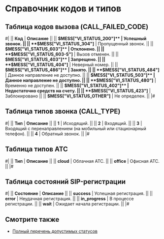 # Справочник кодов и типов

## Таблица кодов вызова (CALL_FAILED_CODE)

#|
|| **Код** | **Описание** ||
|| **$MESS["VI_STATUS_200"]**
| Успешный звонок. ||
|| **$MESS["VI_STATUS_304"]**
| Пропущенный звонок. ||
|| **$MESS["VI_STATUS_603"]**
| Отклонено. ||
|| **$MESS["VI_STATUS_603-S"]**
| Вызов отменен. ||
|| **$MESS["VI_STATUS_403"]**
| Запрещено. ||
|| **$MESS["VI_STATUS_404"]**
| Неверный номер. ||
|| **$MESS["VI_STATUS_486"]**
| Занято. ||
|| **$MESS["VI_STATUS_484"]**
| Данное направление не доступно. ||
|| **$MESS["VI_STATUS_503"]**
| Данное направление не доступно. ||
|| **$MESS["VI_STATUS_480"]**
| Временно не доступен. ||
|| **$MESS["VI_STATUS_402"]**
| Недостаточно средств на счету. ||
|| **$MESS["VI_STATUS_423"]**
| Заблокировано ||
|| **$MESS["VI_STATUS_OTHER"]**
| Не определен. ||
|#

## Таблица типов звонка (CALL_TYPE)

#|
|| **Тип** | **Описание** ||
|| **1**
| Исходящий. ||
|| **2**
| Входящий. ||
|| **3**
| Входящий с перенаправлением (на мобильный или стационарный телефон). ||
|| **4**
| Обратный звонок. ||
|#

## Таблица типов АТС

#|
|| **Тип** | **Описание** ||
|| **cloud**
| Облачная АТС. ||
|| **office**
| Офисная АТС. ||
|#

## Таблица состояний SIP-регистрации

#|
|| **Состояние** | **Описание** ||
|| **success**
| Успешная регистрация. ||
|| **error**
| Неудачная регистрация. ||
|| **in_progress**
| В процессе регистрации. ||
|| **wait**
| Ожидает начала регистрации. ||
|#

## Смотрите также

- [Полный перечень допустимых статусов](https://en.wikipedia.org/wiki/List_of_SIP_response_codes)